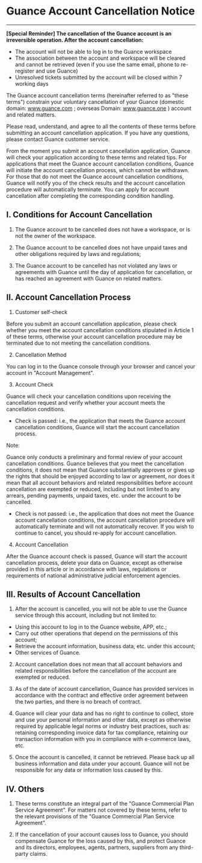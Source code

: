# Guance Account Cancellation Notice
---

**[Special Reminder] The cancellation of the Guance account is an irreversible operation. After the account cancellation:**

- The account will not be able to log in to the Guance workspace
- The association between the account and workspace will be cleared and cannot be retrieved (even if you use the same email, phone to re-register and use Guance)
- Unresolved tickets submitted by the account will be closed within 7 working days

The Guance account cancellation terms (hereinafter referred to as "these terms") constrain your voluntary cancellation of your Guance (domestic domain: www.guance.com ; overseas Domain: www.guance.one ) account and related matters.

Please read, understand, and agree to all the contents of these terms before submitting an account cancellation application. If you have any questions, please contact Guance customer service.

From the moment you submit an account cancellation application, Guance will check your application according to these terms and related tips. For applications that meet the Guance account cancellation conditions, Guance will initiate the account cancellation process, which cannot be withdrawn. For those that do not meet the Guance account cancellation conditions, Guance will notify you of the check results and the account cancellation procedure will automatically terminate. You can apply for account cancellation after completing the corresponding condition handling.


## I. Conditions for Account Cancellation

1. The Guance account to be cancelled does not have a workspace, or is not the owner of the workspace.

2. The Guance account to be cancelled does not have unpaid taxes and other obligations required by laws and regulations;

3. The Guance account to be cancelled has not violated any laws or agreements with Guance until the day of application for cancellation, or has reached an agreement with Guance on related matters.

## II. Account Cancellation Process

1. Customer self-check

Before you submit an account cancellation application, please check whether you meet the account cancellation conditions stipulated in Article 1 of these terms, otherwise your account cancellation procedure may be terminated due to not meeting the cancellation conditions.

2. Cancellation Method

You can log in to the Guance console through your browser and cancel your account in "Account Management".

3. Account Check

Guance will check your cancellation conditions upon receiving the cancellation request and verify whether your account meets the cancellation conditions.

- Check is passed: i.e., the application that meets the Guance account cancellation conditions, Guance will start the account cancellation process.

Note:

Guance only conducts a preliminary and formal review of your account cancellation conditions. Guance believes that you meet the cancellation conditions, it does not mean that Guance substantially approves or gives up the rights that should be enjoyed according to law or agreement, nor does it mean that all account behaviors and related responsibilities before account cancellation are exempted or reduced, including but not limited to any arrears, pending payments, unpaid taxes, etc. under the account to be cancelled.

- Check is not passed: i.e., the application that does not meet the Guance account cancellation conditions, the account cancellation procedure will automatically terminate and will not automatically recover. If you wish to continue to cancel, you should re-apply for account cancellation.

4. Account Cancellation

After the Guance account check is passed, Guance will start the account cancellation process, delete your data on Guance, except as otherwise provided in this article or in accordance with laws, regulations or requirements of national administrative judicial enforcement agencies.

## III. Results of Account Cancellation

1. After the account is cancelled, you will not be able to use the Guance service through this account, including but not limited to:

- Using this account to log in to the Guance website, APP, etc.;
- Carry out other operations that depend on the permissions of this account;
- Retrieve the account information, business data, etc. under this account;
- Other services of Guance.

2. Account cancellation does not mean that all account behaviors and related responsibilities before the cancellation of the account are exempted or reduced.

3. As of the date of account cancellation, Guance has provided services in accordance with the contract and effective order agreement between the two parties, and there is no breach of contract.

4. Guance will clear your data and has no right to continue to collect, store and use your personal information and other data, except as otherwise required by applicable legal norms or industry best practices, such as: retaining corresponding invoice data for tax compliance, retaining our transaction information with you in compliance with e-commerce laws, etc.

5. Once the account is cancelled, it cannot be retrieved. Please back up all business information and data under your account. Guance will not be responsible for any data or information loss caused by this.

## IV. Others

1. These terms constitute an integral part of the "Guance Commercial Plan Service Agreement". For matters not covered by these terms, refer to the relevant provisions of the "Guance Commercial Plan Service Agreement".

2. If the cancellation of your account causes loss to Guance, you should compensate Guance for the loss caused by this, and protect Guance and its directors, employees, agents, partners, suppliers from any third-party claims.